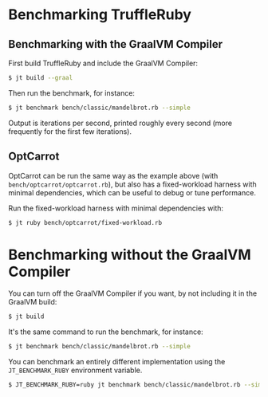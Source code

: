 # Benchmarking TruffleRuby

## Benchmarking with the GraalVM Compiler

First build TruffleRuby and include the GraalVM Compiler:

```bash
$ jt build --graal
```

Then run the benchmark, for instance:

```bash
$ jt benchmark bench/classic/mandelbrot.rb --simple
```

Output is iterations per second, printed roughly every second (more frequently
for the first few iterations).

## OptCarrot

OptCarrot can be run the same way as the example above (with `bench/optcarrot/optcarrot.rb`),
but also has a fixed-workload harness with minimal dependencies,
which can be useful to debug or tune performance.

Run the fixed-workload harness with minimal dependencies with:

```bash
$ jt ruby bench/optcarrot/fixed-workload.rb
```

# Benchmarking without the GraalVM Compiler

You can turn off the GraalVM Compiler if you want, by not including it in the GraalVM build:

```bash
$ jt build
```

It's the same command to run the benchmark, for instance:

```bash
$ jt benchmark bench/classic/mandelbrot.rb --simple
```

You can benchmark an entirely different implementation using the
`JT_BENCHMARK_RUBY` environment variable.

```bash
$ JT_BENCHMARK_RUBY=ruby jt benchmark bench/classic/mandelbrot.rb --simple
```
